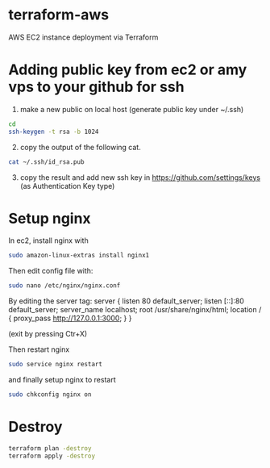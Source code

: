 # terraform-aws

AWS EC2 instance deployment via Terraform

# Adding public key from ec2 or amy vps to your github for ssh

1. make a new public on local host (generate public key under ~/.ssh)

```bash
cd
ssh-keygen -t rsa -b 1024
```

2. copy the output of the following cat.

```bash
cat ~/.ssh/id_rsa.pub
```

3. copy the result and add new ssh key in https://github.com/settings/keys (as Authentication Key type)

# Setup nginx

In ec2, install nginx with

```bash
sudo amazon-linux-extras install nginx1
```

Then edit config file with:

```bash
sudo nano /etc/nginx/nginx.conf
```

By editing the server tag:
server {
listen 80 default_server;
listen [::]:80 default_server;
server_name localhost;
root /usr/share/nginx/html;
location / {
proxy_pass http://127.0.0.1:3000;
}
}

(exit by pressing Ctr+X)

Then restart nginx

```bash
sudo service nginx restart
```

and finally setup nginx to restart

```bash
sudo chkconfig nginx on
```

# Destroy

```bash
terraform plan -destroy
terraform apply -destroy
```
